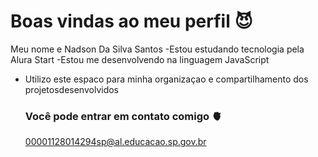 # Boas vindas ao meu perfil 😈
Meu nome e Nadson Da Silva Santos 
-Estou estudando tecnologia pela Alura Start
-Estou me desenvolvendo na linguagem 
JavaScript
- Utilizo este espaco para minha organizaçao e compartilhamento dos projetosdesenvolvidos
  
  ### Você pode entrar em contato comigo 🫀

  00001128014294sp@al.educacao.sp.gov.br 
